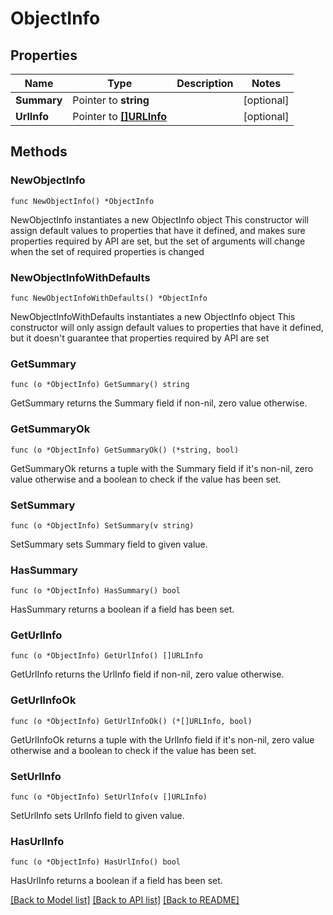 # ObjectInfo

## Properties

Name | Type | Description | Notes
------------ | ------------- | ------------- | -------------
**Summary** | Pointer to **string** |  | [optional] 
**UrlInfo** | Pointer to [**[]URLInfo**](URLInfo.md) |  | [optional] 

## Methods

### NewObjectInfo

`func NewObjectInfo() *ObjectInfo`

NewObjectInfo instantiates a new ObjectInfo object
This constructor will assign default values to properties that have it defined,
and makes sure properties required by API are set, but the set of arguments
will change when the set of required properties is changed

### NewObjectInfoWithDefaults

`func NewObjectInfoWithDefaults() *ObjectInfo`

NewObjectInfoWithDefaults instantiates a new ObjectInfo object
This constructor will only assign default values to properties that have it defined,
but it doesn't guarantee that properties required by API are set

### GetSummary

`func (o *ObjectInfo) GetSummary() string`

GetSummary returns the Summary field if non-nil, zero value otherwise.

### GetSummaryOk

`func (o *ObjectInfo) GetSummaryOk() (*string, bool)`

GetSummaryOk returns a tuple with the Summary field if it's non-nil, zero value otherwise
and a boolean to check if the value has been set.

### SetSummary

`func (o *ObjectInfo) SetSummary(v string)`

SetSummary sets Summary field to given value.

### HasSummary

`func (o *ObjectInfo) HasSummary() bool`

HasSummary returns a boolean if a field has been set.

### GetUrlInfo

`func (o *ObjectInfo) GetUrlInfo() []URLInfo`

GetUrlInfo returns the UrlInfo field if non-nil, zero value otherwise.

### GetUrlInfoOk

`func (o *ObjectInfo) GetUrlInfoOk() (*[]URLInfo, bool)`

GetUrlInfoOk returns a tuple with the UrlInfo field if it's non-nil, zero value otherwise
and a boolean to check if the value has been set.

### SetUrlInfo

`func (o *ObjectInfo) SetUrlInfo(v []URLInfo)`

SetUrlInfo sets UrlInfo field to given value.

### HasUrlInfo

`func (o *ObjectInfo) HasUrlInfo() bool`

HasUrlInfo returns a boolean if a field has been set.


[[Back to Model list]](../README.md#documentation-for-models) [[Back to API list]](../README.md#documentation-for-api-endpoints) [[Back to README]](../README.md)


